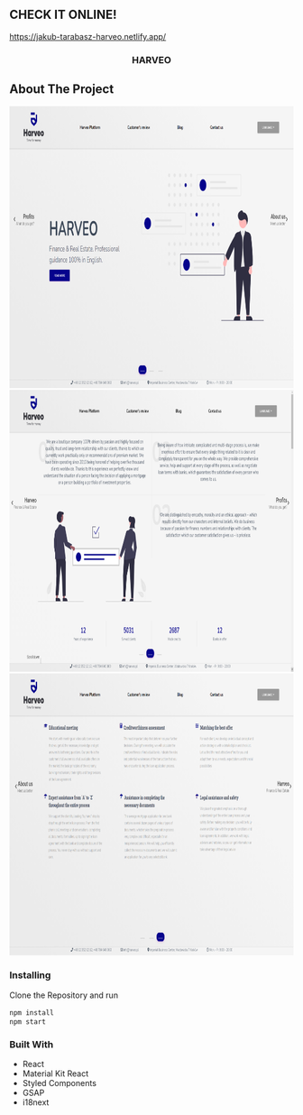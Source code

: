 ## CHECK IT ONLINE!

https://jakub-tarabasz-harveo.netlify.app/

<p align="center">
  <h3 align="center">HARVEO</h3>
</p>

## About The Project

<img src="./readme-images/1.png" alt="img1" width="1000" height="500">
<br>
<img src="./readme-images/2.png" alt="img2" width="1000" height="500">
<br>
<img src="./readme-images/3.png" alt="img3" width="1000" height="500">
<br>

### Installing

Clone the Repository and run

```
npm install
npm start
```

### Built With

-  React
-  Material Kit React
-  Styled Components
-  GSAP
-  i18next

